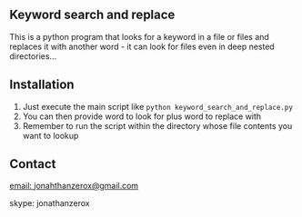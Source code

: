 ## Keyword search and replace
This is a python program that looks for a keyword in a file or files and replaces it with another word - it can look for files even in deep nested directories...

## Installation
1. Just execute the main script like `python keyword_search_and_replace.py`
2. You can then provide word to look for plus word to replace with
3. Remember to run the script within the directory whose file contents you want to lookup

## Contact
[email: jonahthanzerox@gmail.com](email:jonahthanzerox@gmail.com)

skype: jonathanzerox
